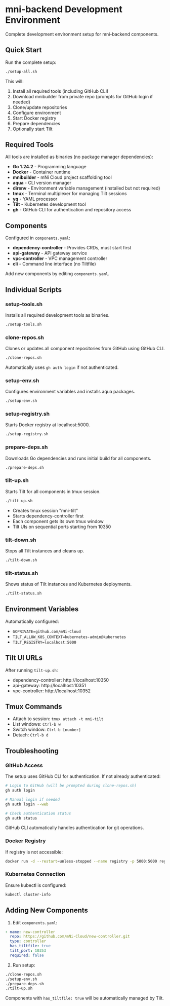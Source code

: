 # mni-backend Development Environment

Complete development environment setup for mni-backend components.

## Quick Start

Run the complete setup:
```bash
./setup-all.sh
```

This will:
1. Install all required tools (including GitHub CLI)
2. Download mnibuilder from private repo (prompts for GitHub login if needed)
3. Clone/update repositories  
4. Configure environment
5. Start Docker registry
6. Prepare dependencies
7. Optionally start Tilt

## Required Tools

All tools are installed as binaries (no package manager dependencies):
- **Go 1.24.2** - Programming language
- **Docker** - Container runtime
- **mnibuilder** - mNi Cloud project scaffolding tool
- **aqua** - CLI version manager
- **direnv** - Environment variable management (installed but not required)
- **tmux** - Terminal multiplexer for managing Tilt sessions
- **yq** - YAML processor
- **Tilt** - Kubernetes development tool
- **gh** - GitHub CLI for authentication and repository access

## Components

Configured in `components.yaml`:
- **dependency-controller** - Provides CRDs, must start first
- **api-gateway** - API gateway service
- **vpc-controller** - VPC management controller
- **cli** - Command line interface (no Tiltfile)

Add new components by editing `components.yaml`.

## Individual Scripts

### setup-tools.sh
Installs all required development tools as binaries.
```bash
./setup-tools.sh
```

### clone-repos.sh
Clones or updates all component repositories from GitHub using GitHub CLI.
```bash
./clone-repos.sh
```
Automatically uses `gh auth login` if not authenticated.

### setup-env.sh  
Configures environment variables and installs aqua packages.
```bash
./setup-env.sh
```

### setup-registry.sh
Starts Docker registry at localhost:5000.
```bash
./setup-registry.sh
```

### prepare-deps.sh
Downloads Go dependencies and runs initial build for all components.
```bash
./prepare-deps.sh
```

### tilt-up.sh
Starts Tilt for all components in tmux session.
```bash
./tilt-up.sh
```
- Creates tmux session "mni-tilt"
- Starts dependency-controller first
- Each component gets its own tmux window
- Tilt UIs on sequential ports starting from 10350

### tilt-down.sh
Stops all Tilt instances and cleans up.
```bash
./tilt-down.sh
```

### tilt-status.sh
Shows status of Tilt instances and Kubernetes deployments.
```bash
./tilt-status.sh
```

## Environment Variables

Automatically configured:
- `GOPRIVATE=github.com/mNi-Cloud`
- `TILT_ALLOW_K8S_CONTEXT=kubernetes-admin@kubernetes`
- `TILT_REGISTRY=localhost:5000`

## Tilt UI URLs

After running `tilt-up.sh`:
- dependency-controller: http://localhost:10350
- api-gateway: http://localhost:10351  
- vpc-controller: http://localhost:10352

## Tmux Commands

- Attach to session: `tmux attach -t mni-tilt`
- List windows: `Ctrl-b w`
- Switch window: `Ctrl-b [number]`
- Detach: `Ctrl-b d`

## Troubleshooting

### GitHub Access
The setup uses GitHub CLI for authentication. If not already authenticated:
```bash
# Login to GitHub (will be prompted during clone-repos.sh)
gh auth login

# Manual login if needed
gh auth login --web

# Check authentication status
gh auth status
```

GitHub CLI automatically handles authentication for git operations.

### Docker Registry
If registry is not accessible:
```bash
docker run -d --restart=unless-stopped --name registry -p 5000:5000 registry:2
```

### Kubernetes Connection
Ensure kubectl is configured:
```bash
kubectl cluster-info
```

## Adding New Components

1. Edit `components.yaml`:
```yaml
- name: new-controller
  repo: https://github.com/mNi-Cloud/new-controller.git
  type: controller
  has_tiltfile: true
  tilt_port: 10353
  required: false
```

2. Run setup:
```bash
./clone-repos.sh
./setup-env.sh
./prepare-deps.sh
./tilt-up.sh
```

Components with `has_tiltfile: true` will be automatically managed by Tilt.